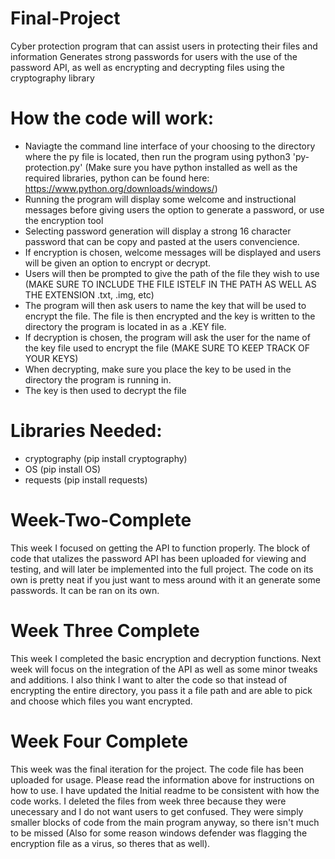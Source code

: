 # Final-Project
Cyber protection program that can assist users in protecting their files and information
Generates strong passwords for users with the use of the password API, as well as encrypting and decrypting files using the cryptography library

# How the code will work:
- Naviagte the command line interface of your choosing to the directory where the py file is located, then run the program using python3 'py-protection.py' (Make sure you have python installed as well as the required libraries, python can be found here: https://www.python.org/downloads/windows/)
- Running the program will display some welcome and instructional messages before giving users the option to generate a password, or use the encryption tool
- Selecting password generation will display a strong 16 character password that can be copy and pasted at the users convencience.
- If encryption is chosen, welcome messages will be displayed and users will be given an option to encrypt or decrypt.
- Users will then be prompted to give the path of the file they wish to use (MAKE SURE TO INCLUDE THE FILE ISTELF IN THE PATH AS WELL AS THE EXTENSION .txt, .img, etc)
- The program will then ask users to name the key that will be used to encrypt the file. The file is then encrypted and the key is written to the directory the program is located in as a .KEY file.
- If decryption is chosen, the program will ask the user for the name of the key file used to encrypt the file (MAKE SURE TO KEEP TRACK OF YOUR KEYS)
- When decrypting, make sure you place the key to be used in the directory the program is running in. 
- The key is then used to decrypt the file
  
# Libraries Needed:
- cryptography (pip install cryptography)
- OS (pip install OS)
- requests (pip install requests)

# Week-Two-Complete
This week I focused on getting the API to function properly. The block of code that utalizes the password API has been uploaded for viewing and testing, and will later be implemented into the full project.
The code on its own is pretty neat if you just want to mess around with it an generate some passwords. It can be ran on its own. 

# Week Three Complete
This week I completed the basic encryption and decryption functions. Next week will focus on the integration of the API as well as some minor tweaks and additions.
I also think I want to alter the code so that instead of encrypting the entire directory, you pass it a file path and are able to pick and choose which files you want encrypted.

# Week Four Complete
This week was the final iteration for the project. The code file has been uploaded for usage. Please read the information above for instructions on how to use. I have updated the Initial readme to be consistent with how the code works. I deleted the files from week three because they were unecessary and I do not want users to get confused. They were simply smaller blocks of code from the main program anyway, so there isn't much to be missed (Also for some reason windows defender was flagging the encryption file as a virus, so theres that as well). 
